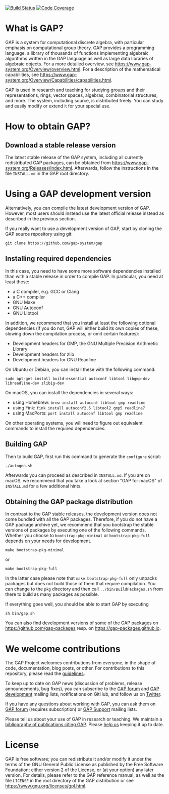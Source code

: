 [![Build Status](https://github.com/gap-system/gap/workflows/CI/badge.svg?branch=master)](https://github.com/gap-system/gap/actions?query=workflow%3ACI+branch%3Amaster)
[![Code Coverage](https://codecov.io/gh/gap-system/gap/branch/master/graphs/badge.svg)](https://codecov.io/gh/gap-system/gap/branch/master)

# What is GAP?

GAP is a system for computational discrete algebra, with particular emphasis
on computational group theory. GAP provides a programming language, a library
of thousands of functions implementing algebraic algorithms written in the GAP
language as well as large data libraries of algebraic objects. For a more
detailed overview, see
  <https://www.gap-system.org/Overview/overview.html>.
For a description of the mathematical capabilities, see
  <https://www.gap-system.org/Overview/Capabilities/capabilities.html>.

GAP is used in research and teaching for studying groups and their
representations, rings, vector spaces, algebras, combinatorial structures, and
more. The system, including source, is distributed freely. You can study and
easily modify or extend it for your special use.


# How to obtain GAP?

## Download a stable release version

The latest stable release of the GAP system, including all currently
redistributed GAP packages, can be obtained from
  <https://www.gap-system.org/Releases/index.html>.
Afterwards, follow the instructions in the file `INSTALL.md` in the GAP root
directory.


# Using a GAP development version

Alternatively, you can compile the latest development version of GAP. However,
most users should instead use the latest official release instead as described
in the previous section.

If you really want to use a development version of GAP, start by cloning the
GAP source repository using git:

    git clone https://github.com/gap-system/gap


## Installing required dependencies

In this case, you need to have some more software dependencies installed than
with a stable release in order to compile GAP. In particular, you need at
least these:

* a C compiler, e.g. GCC or Clang
* a C++ compiler
* GNU Make
* GNU Autoconf
* GNU Libtool

In addition, we recommend that you install at least the following optional
dependencies (if you do not, GAP will either build its own copies of these,
slowing down the compilation process, or omit certain features):
* Development headers for GMP, the GNU Multiple Precision Arithmetic Library
* Development headers for zlib
* Development headers for GNU Readline

On Ubuntu or Debian, you can install these with the following command:

    sudo apt-get install build-essential autoconf libtool libgmp-dev libreadline-dev zlib1g-dev

On macOS, you can install the dependencies in several ways:

 * using Homebrew: `brew install autoconf libtool gmp readline`
 * using Fink: `fink install autoconf2.6 libtool2 gmp5 readline7`
 * using MacPorts: `port install autoconf libtool gmp readline`

On other operating systems, you will need to figure out equivalent commands
to install the required dependencies.


## Building GAP

Then to build GAP, first run this command to generate the `configure` script:

    ./autogen.sh

Afterwards you can proceed as described in `INSTALL.md`. If you are on macOS,
we recommend that you take a look at section "GAP for macOS" of `INSTALL.md`
for a few additional hints.


## Obtaining the GAP package distribution

In contrast to the GAP stable releases, the development version does not come
bundled with all the GAP packages. Therefore, if you do not have a GAP package
archive yet, we recommend that you bootstrap the stable versions of packages
by executing one of the following commands. Whether you choose to
`bootstrap-pkg-minimal` or `bootstrap-pkg-full` depends on your needs for
development.

    make bootstrap-pkg-minimal

or

    make bootstrap-pkg-full

In the latter case please note that `make bootstrap-pkg-full` only unpacks packages
but does not build those of them that require compilation. You can change to the
`pkg` directory and then call `../bin/BuildPackages.sh` from there to build as many
packages as possible.

If everything goes well, you should be able to start GAP by executing

    sh bin/gap.sh

You can also find development versions of some of the GAP packages on
<https://github.com/gap-packages> resp. on <https://gap-packages.github.io>.


# We welcome contributions

The GAP Project welcomes contributions from everyone, in the shape of code,
documentation, blog posts, or other. For contributions to this repository,
please read the [guidelines](CONTRIBUTING.md).

To keep up to date on GAP news (discussion of problems, release announcements,
bug fixes), you can subscribe to the
[GAP forum](https://www.gap-system.org/Contacts/Forum/forum.html) and
[GAP development](https://mail.gap-system.org/mailman/listinfo/gap) mailing lists,
notifications on GitHub, and follow us on [Twitter](https://twitter.com/gap_system).

If you have any questions about working with GAP, you can ask them on
[GAP forum](https://www.gap-system.org/Contacts/Forum/forum.html) (requires subscription)
or [GAP Support](https://www.gap-system.org/Contacts/People/supportgroup.html) mailing lists.

Please tell us about your use of GAP in research or teaching. We maintain a
[bibliography of publications citing GAP](https://www.gap-system.org/Doc/Bib/bib.html).
Please [help us](https://www.gap-system.org/Contacts/publicationfeedback.html)
keeping it up to date.


# License

GAP is free software; you can redistribute it and/or modify it under the terms
of the GNU General Public License as published by the Free Software
Foundation; either version 2 of the License, or (at your option) any later
version. For details, please refer to the GAP reference manual, as well as the
file `LICENSE` in the root directory of the GAP distribution or see
<https://www.gnu.org/licenses/gpl.html>.
